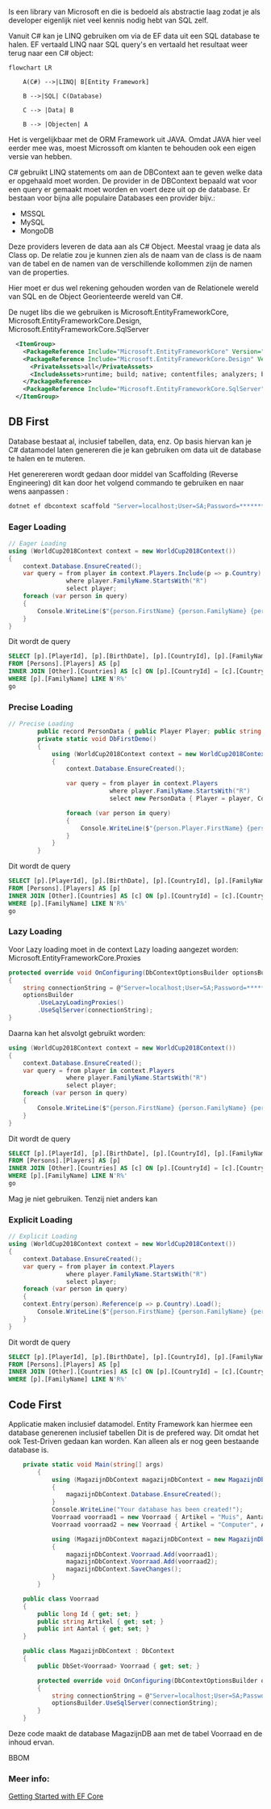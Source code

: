 Is een library van Microsoft en die is bedoeld als abstractie laag zodat je als developer eigenlijk niet veel kennis nodig hebt van SQL zelf. 

Vanuit C# kan je LINQ gebruiken om via de EF data uit een SQL database te halen. EF vertaald LINQ naar SQL query's en vertaald het resultaat weer terug naar een C# object:

```mermaid
flowchart LR

    A(C#) -->|LINQ| B[Entity Framework]

    B -->|SQL| C(Database)

    C --> |Data| B

    B --> |Objecten| A
```

Het is vergelijkbaar met de ORM Framework uit JAVA. Omdat JAVA hier veel eerder mee was, moest Microssoft om klanten te behouden ook een eigen versie van hebben.

C# gebruikt LINQ statements om aan de DBContext aan te geven welke data er opgehaald moet worden. De provider in de DBContext bepaald wat voor een query er gemaakt moet worden en voert deze uit op de database. Er bestaan voor bijna alle populaire Databases een provider bijv.:

- MSSQL
- MySQL
- MongoDB

Deze providers leveren de data aan als C# Object. Meestal vraag je data als Class op. De relatie zou je kunnen zien als de naam van de class is de naam van de tabel en de namen van de verschillende kollommen zijn de namen van de properties.

Hier moet er dus wel rekening gehouden worden van de Relationele wereld van SQL en de Object Georienteerde wereld van C#.

De nuget libs die we gebruiken is Microsoft.EntityFrameworkCore, Microsoft.EntityFrameworkCore.Design, Microsoft.EntityFrameworkCore.SqlServer

```xml
  <ItemGroup>
    <PackageReference Include="Microsoft.EntityFrameworkCore" Version="7.0.5" />
    <PackageReference Include="Microsoft.EntityFrameworkCore.Design" Version="7.0.5">
      <PrivateAssets>all</PrivateAssets>
      <IncludeAssets>runtime; build; native; contentfiles; analyzers; buildtransitive</IncludeAssets>
    </PackageReference>
    <PackageReference Include="Microsoft.EntityFrameworkCore.SqlServer" Version="7.0.5" />
  </ItemGroup>
```

## DB First

Database bestaat al, inclusief tabellen, data, enz. 
Op basis hiervan kan je C# datamodel laten genereren die je kan gebruiken om data uit de database te halen en te muteren.

Het generereren wordt gedaan door middel van Scaffolding (Reverse Engineering)
dit kan door het volgend commando te gebruiken en naar wens aanpassen :

```bash
dotnet ef dbcontext scaffold "Server=localhost;User=SA;Password=********;TrustServerCertificate=true" --output-dir "DAL" Microsoft.EntityFrameworkCore.SqlServer
```
### Eager Loading

```c#
// Eager Loading
using (WorldCup2018Context context = new WorldCup2018Context())
{
    context.Database.EnsureCreated();
    var query = from player in context.Players.Include(p => p.Country)
                where player.FamilyName.StartsWith("R")
                select player;
    foreach (var person in query)
    {
        Console.WriteLine($"{person.FirstName} {person.FamilyName} {person.Country.CountryName}");
    }
}
```
Dit wordt de query
```sql
SELECT [p].[PlayerId], [p].[BirthDate], [p].[CountryId], [p].[FamilyName], [p].[FirstName], [c].[CountryId], [c].[CountryName], [c].[Qualified]
FROM [Persons].[Players] AS [p]
INNER JOIN [Other].[Countries] AS [c] ON [p].[CountryId] = [c].[CountryId]
WHERE [p].[FamilyName] LIKE N'R%'
go

```

### Precise Loading

```c#
// Precise Loading
        public record PersonData { public Player Player; public string CountryName; }
        private static void DbFirstDemo()
        {
            using (WorldCup2018Context context = new WorldCup2018Context())
            {
                context.Database.EnsureCreated();

                var query = from player in context.Players
                            where player.FamilyName.StartsWith("R")
                            select new PersonData { Player = player, CountryName = player.Country.CountryName };

                foreach (var person in query)
                {
                    Console.WriteLine($"{person.Player.FirstName} {person.Player.FamilyName} {person.CountryName}");
                }
            }
        }
```
Dit wordt de query 

```sql
SELECT [p].[PlayerId], [p].[BirthDate], [p].[CountryId], [p].[FamilyName], [p].[FirstName], [c].[CountryName]
FROM [Persons].[Players] AS [p]
INNER JOIN [Other].[Countries] AS [c] ON [p].[CountryId] = [c].[CountryId]
WHERE [p].[FamilyName] LIKE N'R%'
go

```

### Lazy Loading

Voor Lazy loading moet in de context Lazy loading aangezet worden:
Microsoft.EntityFrameworkCore.Proxies
```c#
protected override void OnConfiguring(DbContextOptionsBuilder optionsBuilder)
{
    string connectionString = @"Server=localhost;User=SA;Password=*****;Database=MagazijnDB;TrustServerCertificate=true;MultipleActiveResultSets=true";
    optionsBuilder
        .UseLazyLoadingProxies()
        .UseSqlServer(connectionString);
}
```
Daarna kan het alsvolgt gebruikt worden:

```c#
using (WorldCup2018Context context = new WorldCup2018Context())
{
    context.Database.EnsureCreated();
    var query = from player in context.Players
                where player.FamilyName.StartsWith("R")
                select player;
    foreach (var person in query)
    {
        Console.WriteLine($"{person.FirstName} {person.FamilyName} {person.Country?.CountryName}");
    }
}
```
Dit wordt de query 

```sql
SELECT [p].[PlayerId], [p].[BirthDate], [p].[CountryId], [p].[FamilyName], [p].[FirstName], [c].[CountryName]
FROM [Persons].[Players] AS [p]
INNER JOIN [Other].[Countries] AS [c] ON [p].[CountryId] = [c].[CountryId]
WHERE [p].[FamilyName] LIKE N'R%'
go

```

Mag je niet gebruiken. Tenzij niet anders kan

### Explicit Loading

```c#
// Explicit Loading
using (WorldCup2018Context context = new WorldCup2018Context())
{
    context.Database.EnsureCreated();
    var query = from player in context.Players
                where player.FamilyName.StartsWith("R")
                select player;
    foreach (var person in query)
    {
    context.Entry(person).Reference(p => p.Country).Load();
        Console.WriteLine($"{person.FirstName} {person.FamilyName} {person.Country.CountryName}");
    }
}
```
Dit wordt de query
```sql
SELECT [p].[PlayerId], [p].[BirthDate], [p].[CountryId], [p].[FamilyName], [p].[FirstName], [c].[CountryId], [c].[CountryName], [c].[Qualified]
FROM [Persons].[Players] AS [p]
INNER JOIN [Other].[Countries] AS [c] ON [p].[CountryId] = [c].[CountryId]
WHERE [p].[FamilyName] LIKE N'R%'

```

## Code First

Applicatie maken inclusief datamodel.
Entity Framework kan hiermee een database generenen inclusief tabellen 
Dit is de prefered way.
Dit omdat het ook Test-Driven gedaan kan worden. 
Kan alleen als er nog geen bestaande database is.

```c#
	private static void Main(string[] args)
        {
            using (MagazijnDbContext magazijnDbContext = new MagazijnDbContext())
            {
                magazijnDbContext.Database.EnsureCreated();
            }
            Console.WriteLine("Your database has been created!");
            Voorraad voorraad1 = new Voorraad { Artikel = "Muis", Aantal = 5 };
            Voorraad voorraad2 = new Voorraad { Artikel = "Computer", Aantal = 9 };

            using (MagazijnDbContext magazijnDbContext = new MagazijnDbContext())
            {
                magazijnDbContext.Voorraad.Add(voorraad1);
                magazijnDbContext.Voorraad.Add(voorraad2);
                magazijnDbContext.SaveChanges();
            }
        }
```
```c#
    public class Voorraad
    {
        public long Id { get; set; }
        public string Artikel { get; set; }
        public int Aantal { get; set; }
    }
```
```c#
    public class MagazijnDbContext : DbContext
    {
        public DbSet<Voorraad> Voorraad { get; set; }

        protected override void OnConfiguring(DbContextOptionsBuilder optionsBuilder)
        {
            string connectionString = @"Server=localhost;User=SA;Password=**********;Database=MagazijnDB;TrustServerCertificate=true";
            optionsBuilder.UseSqlServer(connectionString);
        }
    }
```
Deze code maakt de database MagazijnDB aan met de tabel Voorraad en de inhoud ervan.

BBOM

### Meer info:

[Getting Started with EF Core](https://learn.microsoft.com/en-us/ef/core/get-started/overview/first-app?tabs=netcore-cli)